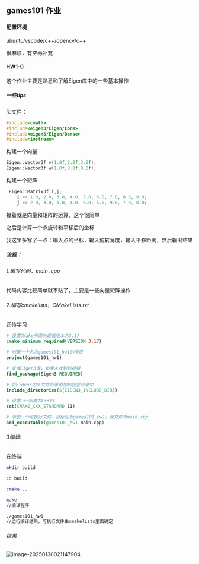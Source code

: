 

## games101 作业

#### 配置环境

ubuntu/vscode/c++/opencv/c++

很麻烦，有空再补充

#### HW1-0

这个作业主要是熟悉和了解Eigen库中的一些基本操作

##### 一些tips

头文件：

```c++
#include<cmath>
#include<eigen3/Eigen/Core>
#include<eigen3/Eigen/Dense>
#include<iostream>
```

构建一个向量

```c++
Eigen::Vector3f v(1.0f,2.0f,3.0f);
Eigen::Vector3f w(1.0f,0.0f,0.0f);
```

构建一个矩阵

```c++
 Eigen::Matrix3f i,j;
    i << 1.0, 2.0, 3.0, 4.0, 5.0, 6.0, 7.0, 8.0, 9.0;
    j << 2.0, 3.0, 1.0, 4.0, 6.0, 5.0, 9.0, 7.0, 8.0;
```

接着就是向量和矩阵的运算，这个很简单

之后是计算一个点旋转和平移后的坐标

我这里多写了一点：输入点的坐标，输入旋转角度，输入平移距离，然后输出结果

##### 流程：

###### 1.编写代码，main .cpp

代码内容比较简单就不贴了，主要是一些向量矩阵操作

###### 2.编写cmakelists，CMakeLists.txt

还待学习

```cmake
# 设置CMake所需的最低版本为3.17
cmake_minimum_required(VERSION 3.17)

# 创建一个名为games101_hw1的项目
project(games101_hw1)

# 查找Eigen3库，如果未找到则报错
find_package(Eigen3 REQUIRED)

# 将Eigen3的头文件目录添加到包含目录中
include_directories(${EIGEN3_INCLUDE_DIR})

# 设置C++标准为C++11
set(CMAKE_CXX_STANDARD 11)

# 添加一个可执行文件，目标名为games101_hw1，源文件为main.cpp
add_executable(games101_hw1 main.cpp)
```



###### 3编译:

在终端

```bash
mkdir build

cd build

cmake ..

make    
//编译程序

./games101_hw1 
//运行编译结果，可执行文件由cmakelists里面确定
```

###### 结果

![image-20250130021147904](C:\Users\26659\AppData\Roaming\Typora\typora-user-images\image-20250130021147904.png)

